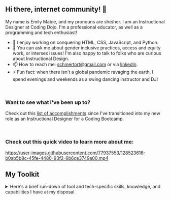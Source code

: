 ## Hi there, internet community! 👋

My name is Emily Mabie, and my pronouns are she/her. I am an Instructional Designer at Coding Dojo. I'm a professional educator, as well as a programming and tech enthusiast! 

- 🔭 I enjoy working on conquering HTML, CSS, JavaScript, and Python.
- 💬 You can ask me about gender inclusive practices, access and equity work, or intersex issues! I'm also happy to talk to folks who are curious about Instructional Design.
- 📫 How to reach me: schmertort@gmail.com or via [linkedIn](https://www.linkedin.com/in/emily-mabie-8b761876/).
- ⚡ Fun fact: when there isn't a global pandemic ravaging the earth, I spend evenings and weekends as a swing dancing instructor and DJ!
<br/>

### Want to see what I've been up to?
Check out this [list of accomplishments](https://github.com/EmilyMabie/WeeklyAccomplishments) since I've transitioned into my new role as an Instructional Designer for a Coding Bootcamp.

<br/>

### Check out this quick video to learn more about me:


https://user-images.githubusercontent.com/77937553/128523616-b0ab5b8c-45fe-4480-93f2-6b6ce3749a00.mp4



## My Toolkit
<details>
  <summary>Here's a brief run-down of tool and tech-specific skills, knowledge, and capabilities I have at my disposal.</summary>
  
  ## Coming soon!
  1. Languages
     * HTML
     * CSS
     * JavaScript
     * Python
  2. Tools
     * VS Code
     * Learning Management Systems (Moodle, etc.)
     * Google Suite
     * Microsoft Office Suite
     * Articulate
     * Powtoon
     * Canva
     * Adobe Suite
  3. Technologies & Frameworks
     * Django
     * Bootstrap
     * SQL
     * ...
  
</details>
